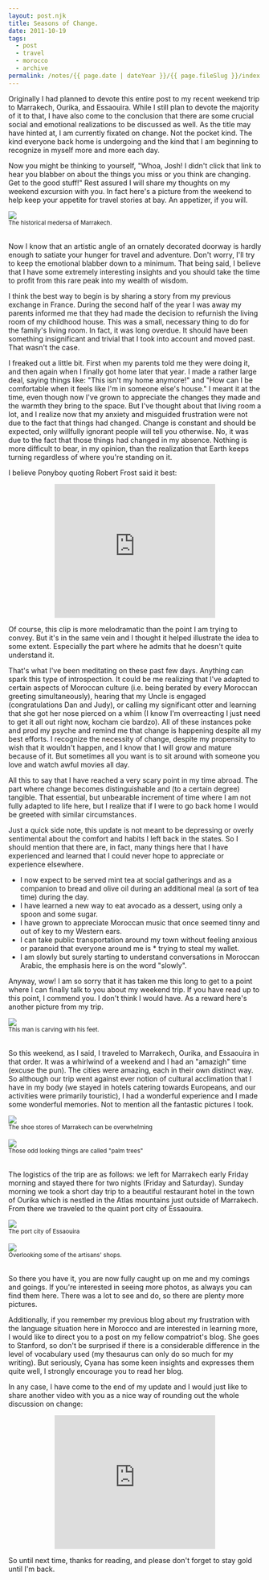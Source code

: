 ```yaml
---
layout: post.njk
title: Seasons of Change.
date: 2011-10-19
tags:
  - post
  - travel
  - morocco
  - archive
permalink: /notes/{{ page.date | dateYear }}/{{ page.fileSlug }}/index.html
---
```


Originally I had planned to devote this entire post to my recent weekend trip to Marrakech, Ourika, and Essaouira. While I still plan to devote the majority of it to that, I have also come to the conclusion that there are some crucial social and emotional realizations to be discussed as well. As the title may have hinted at, I am currently fixated on change. Not the pocket kind. The kind everyone back home is undergoing and the kind that I am beginning to recognize in myself more and more each day.

Now you might be thinking to yourself, "Whoa, Josh! I didn't click that link to hear you blabber on about the things you miss or you think are changing. Get to the good stuff!" Rest assured I will share my thoughts on my weekend excursion with you. In fact here's a picture from the weekend to help keep your appetite for travel stories at bay. An appetizer, if you will.

<div><img src="/img/blog-archive/change-1.jpg" class="blog-pic container" /></div>
<div class="center-text"><small>The historical medersa of Marrakech.</small></div><br />

Now I know that an artistic angle of an ornately decorated doorway is hardly enough to satiate your hunger for travel and adventure. Don't worry, I'll try to keep the emotional blabber down to a minimum. That being said, I believe that I have some extremely interesting insights and you should take the time to profit from this rare peak into my wealth of wisdom.

I think the best way to begin is by sharing a story from my previous exchange in France. During the second half of the year I was away my parents informed me that they had made the decision to refurnish the living room of my childhood house. This was a small, necessary thing to do for the family's living room. In fact, it was long overdue. It should have been something insignificant and trivial that I took into account and moved past. That wasn't the case.

I freaked out a little bit. First when my parents told me they were doing it, and then again when I finally got home later that year. I made a rather large deal, saying things like: "This isn't my home anymore!" and "How can I be comfortable when it feels like I'm in someone else's house." I meant it at the time, even though now I've grown to appreciate the changes they made and the warmth they bring to the space. But I've thought about that living room a lot, and I realize now that my anxiety and misguided frustration were not due to the fact that things had changed. Change is constant and should be expected, only willfully ignorant people will tell you otherwise. No, it was due to the fact that those things had changed in my absence. Nothing is more difficult to bear, in my opinion, than the realization that Earth keeps turning regardless of where you're standing on it.

I believe Ponyboy quoting Robert Frost said it best:

<iframe width="320" height="266" src="https://www.youtube.com/embed/TwJ-ppxCGPk" frameborder="0" allow="accelerometer; autoplay; encrypted-media; gyroscope; picture-in-picture" allowfullscreen style="display: block; margin-left: auto; margin-right: auto;	margin-bottom: 1.0em;"></iframe>

Of course, this clip is more melodramatic than the point I am trying to convey. But it's in the same vein and I thought it helped illustrate the idea to some extent. Especially the part where he admits that he doesn't quite understand it.

That's what I've been meditating on these past few days. Anything can spark this type of introspection. It could be me realizing that I've adapted to certain aspects of Moroccan culture (i.e. being berated by every Moroccan greeting simultaneously), hearing that my Uncle is engaged (congratulations Dan and Judy), or calling my significant otter and learning that she got her nose pierced on a whim (I know I'm overreacting I just need to get it all out right now, kocham cie bardzo). All of these instances poke and prod my psyche and remind me that change is happening despite all my best efforts. I recognize the necessity of change, despite my propensity to wish that it wouldn't happen, and I know that I will grow and mature because of it. But sometimes all you want is to sit around with someone you love and watch awful movies all day.

All this to say that I have reached a very scary point in my time abroad. The part where change becomes distinguishable and (to a certain degree) tangible. That essential, but unbearable increment of time where I am not fully adapted to life here, but I realize that if I were to go back home I would be greeted with similar circumstances.

Just a quick side note, this update is not meant to be depressing or overly sentimental about the comfort and habits I left back in the states. So I should mention that there are, in fact, many things here that I have experienced and learned that I could never hope to appreciate or experience elsewhere.

<ul>
<li class="clean"><span>I now expect to be served mint tea at social gatherings and as a companion to bread and olive oil during an additional meal (a sort of tea time) during the day.</span></li>
<li class="clean"><span>I have learned a new way to eat avocado as a dessert, using only a spoon and some sugar</span>.</li>
<li class="clean"><span>I have grown to appreciate Moroccan music that once seemed tinny and out of key to my Western ears.</span></li>
<li class="clean"><span>I can take public transportation around my town without feeling anxious or paranoid that everyone around me is * trying to steal my wallet.</span></li>
<li class="clean"><span>I am slowly but surely starting to understand conversations in Moroccan Arabic, the emphasis here is on the word "slowly".</span></li>
</ul>

Anyway, wow! I am so sorry that it has taken me this long to get to a point where I can finally talk to you about my weekend trip. If you have read up to this point, I commend you. I don't think I would have. As a reward here's another picture from my trip.

<div><img src="/img/blog-archive/change-2.jpg" class="blog-pic container" /></div>
<div class="center-text"><small>This man is carving with his feet.</small></div><br />

So this weekend, as I said, I traveled to Marrakech, Ourika, and Essaouira in that order. It was a whirlwind of a weekend and I had an "amazigh" time (excuse the pun). The cities were amazing, each in their own distinct way. So although our trip went against ever notion of cultural acclimation that I have in my body (we stayed in hotels catering towards Europeans, and our activities were primarily touristic), I had a wonderful experience and I made some wonderful memories. Not to mention all the fantastic pictures I took.

<div><img src="/img/blog-archive/change-3.jpg" class="blog-pic container" /></div>
<div class="center-text"><small>The shoe stores of Marrakech can be
 overwhelming</small></div><br />

<div><img src="/img/blog-archive/change-4.jpg" class="blog-pic container" /></div>
<div class="center-text"><small>Those odd looking things are called
"palm trees"</small></div><br />

The logistics of the trip are as follows: we left for Marrakech early Friday morning and stayed there for two nights (Friday and Saturday). Sunday morning we took a short day trip to a beautiful restaurant hotel in the town of Ourika which is nestled in the Atlas mountains just outside of Marrakech. From there we traveled to the quaint port city of Essaouira.

<div><img src="/img/blog-archive/change-5.jpg" class="blog-pic container" /></div>
<div class="center-text"><small>The port city of Essaouira</small></div><br />

<div><img src="/img/blog-archive/change-6.jpg" class="blog-pic container" /></div>
<div class="center-text"><small>Overlooking some of the artisans' shops.</small></div><br />

So there you have it, you are now fully caught up on me and my comings and goings. If you're interested in seeing more photos, as always you can find them here. There was a lot to see and do, so there are plenty more pictures.

Additionally, if you remember my previous blog about my frustration with the language situation here in Morocco and are interested in learning more, I would like to direct you to a post on my fellow compatriot's blog. She goes to Stanford, so don't be surprised if there is a considerable difference in the level of vocabulary used (my thesaurus can only do so much for my writing). But seriously, Cyana has some keen insights and expresses them quite well, I strongly encourage you to read her blog.

In any case, I have come to the end of my update and I would just like to share another video with you as a nice way of rounding out the whole discussion on change:

<iframe width="320" height="266" src="https://www.youtube.com/embed/SnZbKOc7EXA" frameborder="0" allow="accelerometer; autoplay; encrypted-media; gyroscope; picture-in-picture" allowfullscreen style="display: block; margin-left: auto; margin-right: auto;	margin-bottom: 1.0em;"></iframe>

So until next time, thanks for reading, and please don't forget to stay gold until I'm back.
